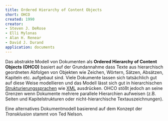 ```yaml
---
title: Ordered Hierarchy of Content Objects
short: OHCO
created: 1990
creator:
- Steven J. DeRose
- Elli Mylonas
- Alan H. Renear
- David J. Durand
application: documents
---
```


Das abstrakte Modell von Dokumenten als **Ordered Hierarchy of Content Objects
(OHCO)** basiert auf der Grundannahme dass Texte aus hierarchisch geordneten
Abfolgen von Objekten wie Zeichen, Wörtern, Sätzen, Absätzen, Kapiteln etc.
aufgebaut sind. Viele Dokumente lassen sich tatsächlich gut auf diese Weise
modellieren und das Modell lässt sich gut in hierarchischen
[Strukturierungssprachen](structure) wie [XML](xml) ausdrücken.  OHCO stößt
jedoch an seine Grenzen wenn Dokumente mehrere parallele Hierarchien aufweisen
\(z.B. Seiten und Kapitelstrukturen oder nicht-hierarchische
Textauszeichnungen).

Eine alternatives Dokumentmodell basierend auf dem Konzept der *Transklusion*
stammt von Ted Nelson.

